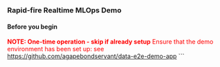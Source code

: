 ### Rapid-fire Realtime MLOps Demo

#### Before you begin
<font color="red">
    <b>NOTE: One-time operation - skip if already setup</b>
    Ensure that the demo environment has been set up: see <a href="" target="_blank">https://github.com/agapebondservant/data-e2e-demo-app</a>
</font>
```










